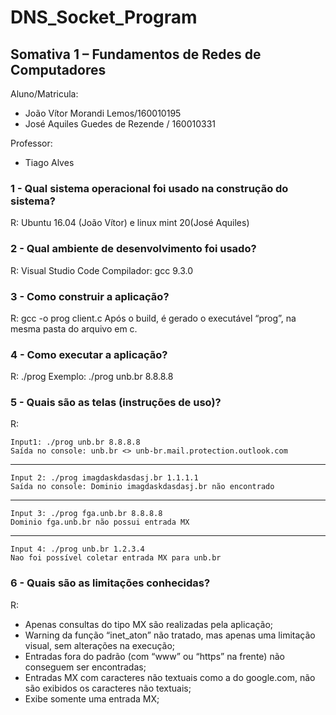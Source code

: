 # DNS_Socket_Program

## Somativa 1 – Fundamentos de Redes de Computadores

Aluno/Matricula:
- João Vítor Morandi Lemos/160010195
- José Aquiles Guedes de Rezende / 160010331

Professor:

- Tiago Alves

### 1 - Qual sistema operacional foi usado na construção do sistema?
R: Ubuntu 16.04 (João Vítor) e linux mint 20(José Aquiles)

### 2 - Qual ambiente de desenvolvimento foi usado?
R: Visual Studio Code
Compilador: gcc 9.3.0

### 3 - Como construir a aplicação?
R: gcc -o prog client.c
Após o build, é gerado o executável “prog”, na mesma pasta do arquivo em c.

### 4 - Como executar a aplicação?
R: ./prog <hostname> <servidor DNS>
Exemplo: ./prog unb.br 8.8.8.8

### 5 - Quais são as telas (instruções de uso)?
R:

    Input1: ./prog unb.br 8.8.8.8
    Saída no console: unb.br <> unb-br.mail.protection.outlook.com
---
    Input 2: ./prog imagdaskdasdasj.br 1.1.1.1
    Saída no console: Dominio imagdaskdasdasj.br não encontrado
---
    Input 3: ./prog fga.unb.br 8.8.8.8
    Dominio fga.unb.br não possui entrada MX
---
    Input 4: ./prog unb.br 1.2.3.4
    Nao foi possível coletar entrada MX para unb.br

### 6 - Quais são as limitações conhecidas?
R:
* Apenas consultas do tipo MX são realizadas pela aplicação;
* Warning da função “inet_aton” não tratado, mas apenas uma limitação visual, sem
alterações na execução;
* Entradas fora do padrão (com “www” ou “https” na frente) não conseguem ser
encontradas;
* Entradas MX com caracteres não textuais como a do google.com, não são exibidos os
caracteres não textuais;
* Exibe somente uma entrada MX;